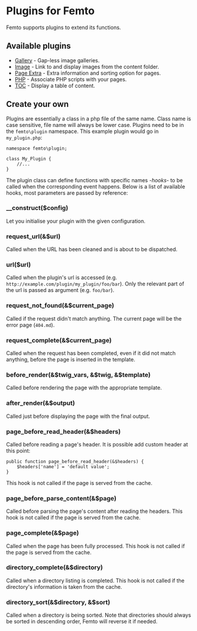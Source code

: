 Plugins for Femto
=================

Femto supports plugins to extend its functions.

Available plugins
-----------------

- [Gallery](https://github.com/neckcen/femto-plugin/tree/master/gallery) -
Gap-less image galleries.
- [Image](https://github.com/neckcen/femto-plugin/tree/master/image) - Link to
and display images from the content folder.
- [Page Extra](https://github.com/neckcen/femto-plugin/tree/master/page_extra) -
Extra information and sorting option for pages.
- [PHP](https://github.com/neckcen/femto-plugin/tree/master/php) - Associate PHP
scripts with your pages.
- [TOC](https://github.com/neckcen/femto-plugin/tree/master/toc) - Display a
table of content.

Create your own
---------------

Plugins are essentially a class in a php file of the same name. Class name is
case sensitive, file name will always be lower case. Plugins need to be in the
`femto\plugin` namespace. This example plugin would go in `my_plugin.php`:

    namespace femto\plugin;

    class My_Plugin {
        //...
    }

The plugin class can define functions with specific names -_hooks_- to be called
when the corresponding event happens. Below is a list of available hooks, most
parameters are passed by reference:

### __construct($config)
Let you initialise your plugin with the given configuration.

### request_url(&$url)
Called when the URL has been cleaned and is about to be dispatched.

### url($url)
Called when the plugin's url is accessed (e.g.
`http://example.com/plugin/my_plugin/foo/bar`). Only the relevant part of the
url is passed as argument (e.g. `foo/bar`).

### request_not_found(&$current_page)
Called if the request didn't match anything. The current page will be the error
page (`404.md`).

### request_complete(&$current_page)
Called when the request has been completed, even if it did not match anything,
before the page is inserted in the template.

### before_render(&$twig_vars, &$twig, &$template)
Called before rendering the page with the appropriate template.

### after_render(&$output)
Called just before displaying the page with the final output.

### page_before_read_header(&$headers)
Called before reading a page's header. It is possible add custom header at this
point:

    public function page_before_read_header(&$headers) {
        $headers['name'] = 'default value';
    }

This hook is not called if the page is served from the cache.

### page_before_parse_content(&$page)
Called before parsing the page's content after reading the headers. This hook is
not called if the page is served from the cache.

### page_complete(&$page)
Called when the page has been fully processed. This hook is not called if the
page is served from the cache.

### directory_complete(&$directory)
Called when a directory listing is completed. This hook is not called if the
directory's information is taken from the cache.

### directory_sort(&$directory, &$sort)
Called when a directory is being sorted. Note that directories should always be
sorted in descending order, Femto will reverse it if needed.
